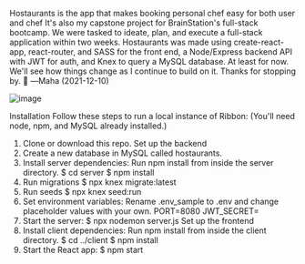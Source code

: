 Hostaurants is the app that makes booking personal chef easy for both user and chef
It's also my capstone project for BrainStation's full-stack bootcamp. We were tasked to ideate, plan, and execute a full-stack application within two weeks. Hostaurants was made using create-react-app, react-router, and SASS for the front end, a Node/Express backend API with JWT for auth, and Knex to query a MySQL database. At least for now. We'll see how things change as I continue to build on it.
Thanks for stopping by. 
—Maha (2021-12-10)
 
 
![image](https://user-images.githubusercontent.com/91100108/145144645-6c2e52df-8aba-4ce5-b2d9-81e43b2bf7c7.png)


Installation
Follow these steps to run a local instance of Ribbon:
(You'll need node, npm, and MySQL already installed.)
1.	Clone or download this repo.
Set up the backend
2.	Create a new database in MySQL called hostaurants.
3.	Install server dependencies:
Run npm install from inside the server directory.
$ cd server
$ npm install
4.	Run migrations
$ npx knex migrate:latest
5.	Run seeds
$ npx knex seed:run
6.	Set environment variables:
Rename .env_sample to .env and change placeholder values with your own.
PORT=8080
JWT_SECRET=<SECRET KEY>
7.	Start the server:
$ npx nodemon server.js
Set up the frontend
8.	Install client dependencies:
Run npm install from inside the client directory.
$ cd ../client
$ npm install
9.	Start the React app:
$ npm start
